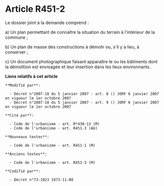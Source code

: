 # Article R451-2

Le dossier joint à la demande comprend :

a) Un plan permettant de connaître la situation du terrain à l'intérieur de la commune ;

b) Un plan de masse des constructions à démolir ou, s'il y a lieu, à conserver ;

c) Un document photographique faisant apparaître le ou les bâtiments dont la démolition est envisagée et leur insertion dans
les lieux environnants.

**Liens relatifs à cet article**

	**Modifié par**:

	  - Décret n°2007-18 du 5 janvier 2007 - art. 8 () JORF 6 janvier 2007 en vigueur le 1er octobre 2007
	  - Décret n°2007-18 du 5 janvier 2007 - art. 9 () JORF 6 janvier 2007 en vigueur le 1er octobre 2007

	**Cité par**:

	  - Code de l'urbanisme - art. R*430-13 (M)
	  - Code de l'urbanisme - art. R451-3 (Ab)

	**Nouveaux textes**:

	  - Code de l'urbanisme - art. R451-1 (M)

	**Anciens textes**:

	  - Code de l'urbanisme - art. R451-3 (M)

	**Codifié par**:

	  - Décret n°73-1023 1973-11-08
